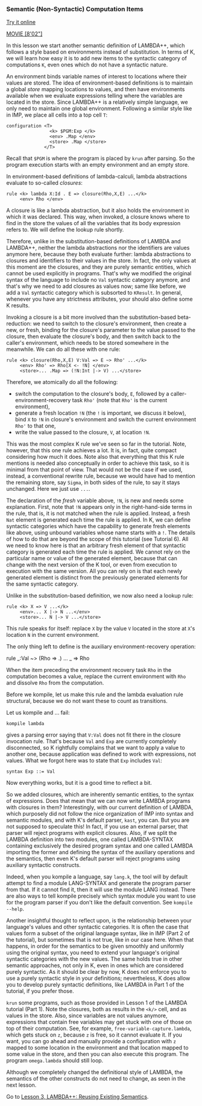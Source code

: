 <!-- Copyright (c) 2012-2019 K Team. All Rights Reserved. -->

### Semantic (Non-Syntactic) Computation Items

[Try it online](http://kframework.org/tool/run/?autoload=tutorial/1_k/3_lambda%2b%2b/lesson_2/lambda.k)

[MOVIE [8'02"]](http://youtu.be/BYhQQW6swfc)

In this lesson we start another semantic definition of LAMBDA++, which
follows a style based on environments instead of substitution.  In terms of
K, we will learn how easy it is to add new items to the syntactic category
of computations `K`, even ones which do not have a syntactic nature.

An environment binds variable names of interest to locations where their
values are stored.  The idea of environment-based definitions is to maintain
a global *store* mapping locations to values, and then have environments
available when we evaluate expressions telling where the variables are
located in the store.  Since LAMBDA++ is a relatively simple language, we
only need to maintain one global environment.  Following a similar style
like in IMP, we place all cells into a top cell `T`:

    configuration <T>
                    <k> $PGM:Exp </k>
                    <env> .Map </env>
                    <store> .Map </store>
                  </T>

Recall that `$PGM` is where the program is placed by `krun` after parsing.  So
the program execution starts with an empty environment and an empty store.

In environment-based definitions of lambda-calculi, lambda abstractions
evaluate to so-called *closures*:

    rule <k> lambda X:Id . E => closure(Rho,X,E) ...</k>
	     <env> Rho </env>

A closure is like a lambda abstraction, but it also holds the environment
in which it was declared.  This way, when invoked, a closure knows where to
find in the store the values of all the variables that its body expression
refers to.  We will define the lookup rule shortly.

Therefore, unlike in the substitution-based definitions of LAMBDA and
LAMBDA++, neither the lambda abstractions nor the identifiers are values
anymore here, because they both evaluate further: lambda abstractions to
closures and identifiers to their values in the store.  In fact, the only
values at this moment are the closures, and they are purely semantic entities,
which cannot be used explicitly in programs.  That's why we modified the
original syntax of the language to include no `Val` syntactic category
anymore, and that's why we need to add closures as values now; same like
before, we add a `Val` syntactic category which is subsorted
to `KResult`.  In general, whenever you have any strictness attributes,
your should also define some K results.

Invoking a closure is a bit more involved than the substitution-based
beta-reduction: we need to switch to the closure's environment, then create a
new, or fresh, binding for the closure's parameter to the value passed to the
closure, then evaluate the closure's body, and then switch back to the
caller's environment, which needs to be stored somewhere in the meanwhile.
We can do all these with one rule:

    rule <k> closure(Rho,X,E) V:Val => E ~> Rho' ...</k>
         <env> Rho' => Rho[X <- !N] </env>
         <store>... .Map => (!N:Int |-> V) ...</store>

Therefore, we atomically do all the following:

- switch the computation to the closure's body, `E`, followed by a
caller-environment-recovery task `Rho'` (note that `Rho'` is the
current environment),
- generate a fresh location `!N` (the `!` is important, we discuss it below),
bind `X` to `!N` in closure's environment and switch the current environment
`Rho'` to that one,
- write the value passed to the closure, `V`, at location `!N`.

This was the most complex K rule we've seen so far in the tutorial.  Note,
however, that this one rule achieves a lot.  It is, in fact, quite compact
considering how much it does.  Note also that everything that this K rule
mentions is needed also conceptually in order to achieve this task, so it
is minimal from that point of view.  That would not be the case if we
used, instead, a conventional rewrite rule, because we would have had to
mention the remaining store, say `Sigma`, in both sides of the rule, to say
it stays unchanged.  Here we just use `...`.

The declaration of the *fresh* variable above, `!N`, is new and needs
some explanation.  First, note that `!N` appears only in the right-hand-side
terms in the rule, that is, it is not matched when the rule is applied.
Instead, a fresh `Nat` element is generated each time the rule is applied.
In K, we can define syntactic categories which have the capability to
generate fresh elements like above, using unbound variables whose name starts
with a `!`.  The details of how to do that are beyond the scope of this
tutorial (see Tutorial 6).  All we need to know here is that an arbitrary
fresh element of that syntactic category is generated each time the rule
is applied.  We cannot rely on the particular name or value of the generated
element, because that can change with the next version of the K tool, or
even from execution to execution with the same version.  All you can rely
on is that each newly generated element is distinct from the previously
generated elements for the same syntactic category.

Unlike in the substitution-based definition, we now also need a lookup rule:

    rule <k> X => V ...</k>
         <env>... X |-> N ...</env>
         <store>... N |-> V ...</store>

This rule speaks for itself: replace `X` by the value `V` located in the store
at `X`'s location `N` in the current environment.

The only thing left to define is the auxiliary environment-recovery operation:

  rule <k> _:Val ~> (Rho => .) ...</k> <env> _ => Rho </env>

When the item preceding the environment recovery task `Rho` in the
computation becomes a value, replace the current environment with `Rho`
and dissolve `Rho` from the computation.

Before we kompile, let us make this rule and the lambda evaluation rule
structural, because we do not want these to count as transitions.

Let us kompile and ... fail:

    kompile lambda

gives a parsing error saying that `V:Val` does not fit there in the closure
invocation rule.  That's because `Val` and `Exp` are currently completely
disconnected, so K rightfully complains that we want to apply a value to
another one, because application was defined to work with expressions, not
values.  What we forgot here was to state that `Exp` includes `Val`:

    syntax Exp ::= Val

Now everything works, but it is a good time to reflect a bit.

So we added closures, which are inherently semantic entities, to the syntax
of expressions.  Does that mean that we can now write LAMBDA programs with
closures in them?  Interestingly, with our current definition of LAMBDA,
which purposely did not follow the nice organization of IMP into syntax and
semantic modules, and with K's default parser, `kast`, you can.  But you are
not supposed to speculate this!  In fact, if you use an external parser, that
parser will reject programs with explicit closures.  Also, if we split the
LAMBDA definition into two modules, one called LAMBDA-SYNTAX containing
exclusively the desired program syntax and one called LAMBDA importing the
former and defining the syntax of the auxiliary operations and the semantics,
then even K's default parser will reject programs using auxiliary syntactic 
constructs.

Indeed, when you kompile a language, say `lang.k`, the tool will by default
attempt to find a module LANG-SYNTAX and generate the program parser from
that.  If it cannot find it, then it will use the module LANG instead.  There
are also ways to tell kompile precisely which syntax module you want to use
for the program parser if you don't like the default convention.
See `kompile --help`.

Another insightful thought to reflect upon, is the relationship between your
language's values and other syntactic categories.  It is often the case that
values form a subset of the original language syntax, like in IMP (Part 2 of
the tutorial), but sometimes that is not true, like in our case here.  When
that happens, in order for the semantics to be given smoothly and uniformly
using the original syntax, you need to extend your language's original
syntactic categories with the new values.  The same holds true in other
semantic approaches, not only in K, even in ones which are considered purely 
syntactic.  As it should be clear by now, K does not enforce you to use a
purely syntactic style in your definitions; nevertheless, K does allow you to 
develop purely syntactic definitions, like LAMBDA in Part 1 of the tutorial,
if you prefer those.

`krun` some programs, such as those provided in Lesson 1 of the LAMBDA
tutorial (Part 1).  Note the closures, both as results in the `<k/>` cell,
and as values in the store.  Also, since variables are not values anymore,
expressions that contain free variables may get stuck with one of those on
top of their computation.  See, for example, `free-variable-capture.lambda`,
which gets stuck on `z`, because `z` is free, so it cannot evaluate it.
If you want, you can go ahead and manually provide a configuration with
`z` mapped to some location in the environment and that location mapped to
some value in the store, and then you can also execute this program.  The
program `omega.lambda` should still loop.

Although we completely changed the definitional style of LAMBDA, the semantics
of the other constructs do not need to change, as seen in the next lesson.


Go to [Lesson 3, LAMBDA++: Reusing Existing Semantics](../lesson_3/README.md).
